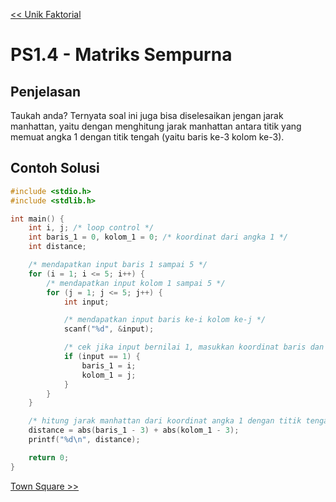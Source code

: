 [<< Unik Faktorial](3-UnikFaktorial.md)

# PS1.4 - Matriks Sempurna

## Penjelasan

Taukah anda? Ternyata soal ini juga bisa diselesaikan jengan jarak manhattan, yaitu dengan menghitung jarak manhattan antara titik yang memuat angka 1 dengan titik tengah (yaitu baris ke-3 kolom ke-3).

## Contoh Solusi

```c
#include <stdio.h>
#include <stdlib.h>

int main() {
    int i, j; /* loop control */
    int baris_1 = 0, kolom_1 = 0; /* koordinat dari angka 1 */
    int distance;

    /* mendapatkan input baris 1 sampai 5 */
    for (i = 1; i <= 5; i++) {
        /* mendapatkan input kolom 1 sampai 5 */
        for (j = 1; j <= 5; j++) {
            int input;

            /* mendapatkan input baris ke-i kolom ke-j */
            scanf("%d", &input);

            /* cek jika input bernilai 1, masukkan koordinat baris dan kolomnya */
            if (input == 1) {
                baris_1 = i;
                kolom_1 = j;
            }
        }
    }

    /* hitung jarak manhattan dari koordinat angka 1 dengan titik tengah (baris ke-3 dan kolom ke-3) */
    distance = abs(baris_1 - 3) + abs(kolom_1 - 3);
    printf("%d\n", distance);

    return 0;
}
```

[Town Square >>](5-TownSquare.md)